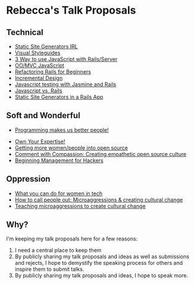 # Rebecca's Talk Proposals


## Technical

- [Static Site Generators IRL](./2015/static-site-generators-irl.md)
- [Visual Styleguides](./2015/visual-styleguide.md)
- [3 Way to use JavaScript with Rails/Server](./2015/3-ways-js-rails.md)
- [OO/MVC JavaScript](./2015/oo-js.md)
- [Refactoring Rails for Beginners](./2015/refactor-rails-beginners.md)
- [Incremental Design](./2013/incremental-design.md)
- [Javascript testing with Jasmine and Rails](./2013/jasmine.md)
- [Javascript vs. Rails](./2013/javascript-vs-rails.md)
- [Static Site Generators in a Rails
  App](./2013/static-site-generators.md)

## Soft and Wonderful

- [Programming makes us better
  people!](./2015/life-lessons-programming.md)
* [Own Your Expertise!](./2015/own-your-expertise.md)
* [Getting more women/people into open
  source](./2014/more-women-open-source.md)
* [Comment with Compassion: Creating empathetic open source
  culture](./2014/empathy-open-source.md)
* [Beginning Management for Hackers](./2013/management-hackers.md)


## Oppression

* [What you can do for women in
  tech](./2015/women-visible-tech-leaders.md)
* [How to call people out: Microaggressions & creating cultural change](./2015/callout.md)
* [Teaching microaggressions to create cultural
  change](./2015/teaching-microaggressions.md)





## Why?

I'm keeping my talk proposals here for a few reasons:

1. I need a central place to keep them
2. By publicly sharing my talk proposals and ideas as well as
   submissions and rejects, I hope to demystify
   the speaking process for others and inspire them to submit talks.
3. By publicly sharing my talk proposals and ideas, I hope to speak
   more.
